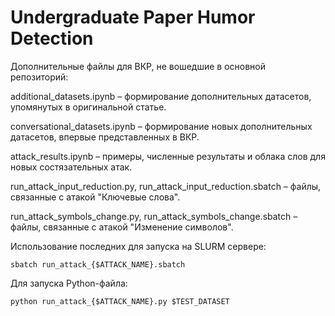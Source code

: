 # Undergraduate Paper Humor Detection

Дополнительные файлы для ВКР, не вошедшие в основной репозиторий:

additional_datasets.ipynb – формирование дополнительных датасетов, упомянутых в оригинальной статье.

conversational_datasets.ipynb – формирование новых дополнительных датасетов, впервые представленных в ВКР.

attack_results.ipynb – примеры, численные результаты и облака слов для новых состязательных атак.


run_attack_input_reduction.py, run_attack_input_reduction.sbatch – файлы, связанные с атакой "Ключевые слова". 

run_attack_symbols_change.py, run_attack_symbols_change.sbatch – файлы, связанные с атакой "Изменение символов". 

Использование последних для запуска на SLURM сервере:

```
sbatch run_attack_{$ATTACK_NAME}.sbatch
```

Для запуска Python-файла:

```
python run_attack_{$ATTACK_NAME}.py $TEST_DATASET
```




